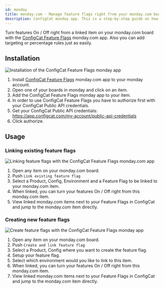 ```yaml
---
id: monday
title: monday.com - Manage feature flags right from your monday.com board
description: ConfigCat monday app. This is a step-by-step guide on how to connect and manage feature flags from monday.com boards and items.
---
```


Turn features On / Off right from a linked item on your monday.com board with the <a href="https://monday.com/marketplace/10000079" target="_blank">ConfigCat Feature Flags</a> monday.com app. Also you can add targeting or percentage rules just as easily.

## Installation

<img src="/docs/assets/monday/monday_auth.gif" className="zoomable" alt="Installation of the ConfigCat Feature Flags monday app" />

1. Install <a href="https://monday.com/marketplace/10000079" target="_blank">ConfigCat Feature Flags</a> monday.com app to your monday account.
2. Open one of your boards in monday and click on an item.
3. Add the ConfigCat Feature Flags monday app to your item.
4. In order to use ConfigCat Feature Flags you have to authorize first with your ConfigCat Public API credentials.
5. Get your ConfigCat Public API credentials: https://app.configcat.com/my-account/public-api-credentials
6. Click authorize.

## Usage

### Linking existing feature flags

<img src="/docs/assets/monday/monday_link.gif" className="zoomable" alt="Linking feature flags with the ConfigCat Feature Flags monday.com app" />

1. Open any item on your monday.com board.
2. Push `Link existing feature flag`
3. Select a Product, Config, Environment and a Feature Flag to be linked to your monday.com item.
4. When linked, you can turn your features On / Off right from this monday.com item.
5. View linked monday.com items next to your Feature Flags in ConfigCat and jump to the monday.com item directly.

### Creating new feature flags

<img src="/docs/assets/monday/monday_create.gif" className="zoomable" alt="Create feature flags with the ConfigCat Feature Flags monday app" />

1. Open any item on your monday.com board.
2. Push `Create and link feature flag`
3. Select a Product, Config where you want to create the feature flag.
4. Setup your feature flag.
5. Select which environment would you like to link to this item.
6. When linked, you can turn your features On / Off right from this monday.com item.
7. View linked monday.com items next to your Feature Flags in ConfigCat and jump to the monday.com item directly.
